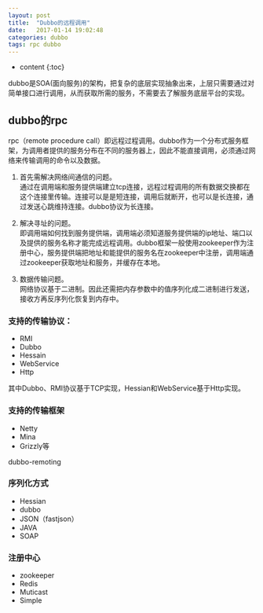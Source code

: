 ```yaml
---
layout: post
title:  "Dubbo的远程调用"
date:   2017-01-14 19:02:48
categories: dubbo
tags: rpc dubbo
---
```


* content
{:toc}

dubbo是SOA(面向服务)的架构，把复杂的底层实现抽象出来，上层只需要通过对简单接口进行调用，从而获取所需的服务，不需要去了解服务底层平台的实现。  





## dubbo的rpc  

rpc（remote procedure call）即远程过程调用。dubbo作为一个分布式服务框架，为调用者提供的服务分布在不同的服务器上，因此不能直接调用，必须通过网络来传输调用的命令以及数据。  

1. 首先需解决网络间通信的问题。  
    通过在调用端和服务提供端建立tcp连接，远程过程调用的所有数据交换都在这个连接里传输。连接可以是是短连接，调用后就断开，也可以是长连接，通过发送心跳维持连接。dubbo协议为长连接。 

2. 解决寻址的问题。  
    即调用端如何找到服务提供端，调用端必须知道服务提供端的ip地址、端口以及提供的服务名称才能完成远程调用。dubbo框架一般使用zookeeper作为注册中心，服务提供端把地址和能提供的服务名在zookeeper中注册，调用端通过zookeeper获取地址和服务，并缓存在本地。  

3. 数据传输问题。  
    网络协议基于二进制。因此还需把内存参数中的值序列化成二进制进行发送，接收方再反序列化恢复到内存中。  

### 支持的传输协议：  

* RMI  
* Dubbo
* Hessain    
* WebService   
* Http    

其中Dubbo、RMI协议基于TCP实现，Hessian和WebService基于Http实现。  

### 支持的传输框架  

* Netty  
* Mina  
* Grizzly等   

dubbo-remoting

### 序列化方式  

* Hessian
* dubbo  
* JSON（fastjson）  
* JAVA  
* SOAP  

### 注册中心  

* zookeeper  
* Redis  
* Muticast  
* Simple  





